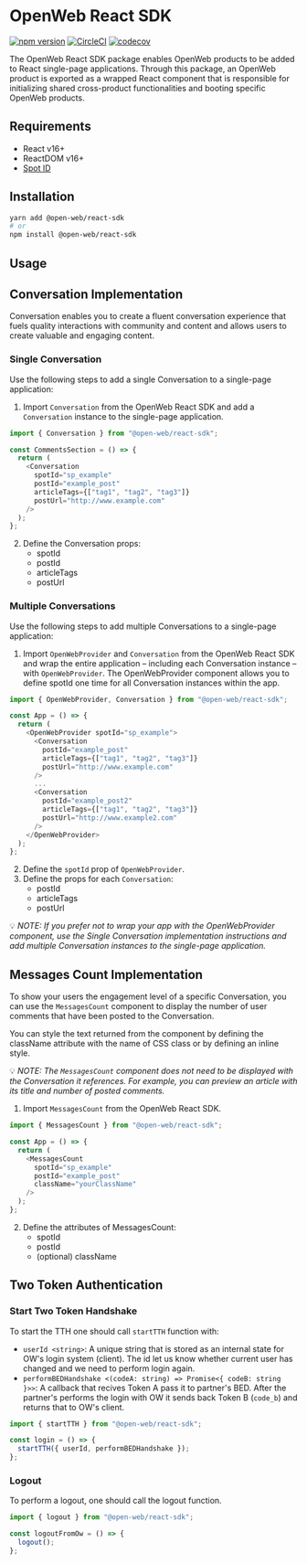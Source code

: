 # OpenWeb React SDK

[![npm version](https://badge.fury.io/js/@open-web%2Freact-sdk.svg)](https://badge.fury.io/js/@open-web%2Freact-sdk)
[![CircleCI](https://circleci.com/gh/SpotIM/react-sdk/tree/main.svg?style=svg&circle-token=a7774f8ac064b67762ff264ae953e80e50bd4780)](https://circleci.com/gh/SpotIM/react-sdk/tree/main)
[![codecov](https://codecov.io/gh/SpotIM/react-sdk/branch/main/graph/badge.svg?token=WjfflSn6L5)](https://codecov.io/gh/SpotIM/react-sdk)

The OpenWeb React SDK package enables OpenWeb products to be added to React single-page applications. Through this package, an OpenWeb product is exported as a wrapped React component that is responsible for initializing shared cross-product functionalities and booting specific OpenWeb products.

## Requirements

- React v16+
- ReactDOM v16+
- [Spot ID](https://developers.openweb.com/docs/launcher-code#spot-id)

## Installation

```bash
yarn add @open-web/react-sdk
# or
npm install @open-web/react-sdk
```

## Usage

## Conversation Implementation

Conversation enables you to create a fluent conversation experience that fuels quality interactions with community and content and allows users to create valuable and engaging content.

### Single Conversation

Use the following steps to add a single Conversation to a single-page application:

1. Import `Conversation` from the OpenWeb React SDK and add a `Conversation` instance to the single-page application.

```typescript
import { Conversation } from "@open-web/react-sdk";

const CommentsSection = () => {
  return (
    <Conversation
      spotId="sp_example"
      postId="example_post"
      articleTags={["tag1", "tag2", "tag3"]}
      postUrl="http://www.example.com"
    />
  );
};
```

2. Define the Conversation props:
   - spotId
   - postId
   - articleTags
   - postUrl

### Multiple Conversations

Use the following steps to add multiple Conversations to a single-page application:

1. Import `OpenWebProvider` and `Conversation` from the OpenWeb React SDK and wrap the entire application – including each Conversation instance – with `OpenWebProvider`.
   The OpenWebProvider component allows you to define spotId one time for all Conversation instances within the app.

```typescript
import { OpenWebProvider, Conversation } from "@open-web/react-sdk";

const App = () => {
  return (
    <OpenWebProvider spotId="sp_example">
      <Conversation
        postId="example_post"
        articleTags={["tag1", "tag2", "tag3"]}
        postUrl="http://www.example.com"
      />
      ...
      <Conversation
        postId="example_post2"
        articleTags={["tag1", "tag2", "tag3"]}
        postUrl="http://www.example2.com"
      />
    </OpenWebProvider>
  );
};
```

2. Define the `spotId` prop of `OpenWebProvider`.
3. Define the props for each `Conversation`:
   - postId
   - articleTags
   - postUrl

💡 _NOTE: If you prefer not to wrap your app with the OpenWebProvider component, use the Single Conversation implementation instructions and add multiple Conversation instances to the single-page application._

## Messages Count Implementation

To show your users the engagement level of a specific Conversation, you can use the `MessagesCount` component to display the number of user comments that have been posted to the Conversation.

You can style the text returned from the component by defining the className attribute with the name of CSS class or by defining an inline style.

💡 _NOTE: The `MessagesCount` component does not need to be displayed with the Conversation it references. For example, you can preview an article with its title and number of posted comments._

1. Import `MessagesCount` from the OpenWeb React SDK.

```typescript
import { MessagesCount } from "@open-web/react-sdk";

const App = () => {
  return (
    <MessagesCount
      spotId="sp_example"
      postId="example_post"
      className="yourClassName"
    />
  );
};
```

2. Define the attributes of MessagesCount:
   - spotId
   - postId
   - (optional) className

## Two Token Authentication

### Start Two Token Handshake

To start the TTH one should call `startTTH` function with:

- `userId <string>`: A unique string that is stored as an internal state for OW's login system (client). The id let us know whether current user has changed and we need to perform login again.
- `performBEDHandshake <(codeA: string) => Promise<{ codeB: string }>>`: A callback that recives Token A pass it to partner's BED. After the partner's performs the login with OW it sends back Token B (`code_b`) and returns that to OW's client.

```typescript
import { startTTH } from "@open-web/react-sdk";

const login = () => {
  startTTH({ userId, performBEDHandshake });
};
```

### Logout

To perform a logout, one should call the logout function.

```typescript
import { logout } from "@open-web/react-sdk";

const logoutFromOw = () => {
  logout();
};
```

